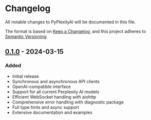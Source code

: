 # Changelog

All notable changes to PyPlexityAI will be documented in this file.

The format is based on [Keep a Changelog](https://keepachangelog.com/en/1.0.0/),
and this project adheres to [Semantic Versioning](https://semver.org/spec/v2.0.0.html).

## [0.1.0] - 2024-03-15

### Added
- Initial release
- Synchronous and asynchronous API clients
- OpenAI-compatible interface
- Support for all current Perplexity AI models
- Efficient WebSocket handling with aiohttp
- Comprehensive error handling with diagnostic package
- Full type hints and async support
- Extensive documentation and examples

[0.1.0]: https://github.com/gweidart/pyplexityai/releases/tag/v0.1.0 